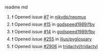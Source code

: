 readme md


<!--START_SECTION:activity--> 
1. ❗️ Opened issue [#7](https://github.com/nikvdp/neomux/issues/7) in [nikvdp/neomux](https://github.com/nikvdp/neomux)
2. ❗️ Opened issue [#15](https://github.com/godspeed1989/fbv/issues/15) in [godspeed1989/fbv](https://github.com/godspeed1989/fbv)
3. ❗️ Opened issue [#14](https://github.com/godspeed1989/fbv/issues/14) in [godspeed1989/fbv](https://github.com/godspeed1989/fbv)
4. ❗️ Opened issue [#255](https://github.com/ilius/pyglossary/issues/255) in [ilius/pyglossary](https://github.com/ilius/pyglossary)
5. ❗️ Opened issue [#2906](https://github.com/tridactyl/tridactyl/issues/2906) in [tridactyl/tridactyl](https://github.com/tridactyl/tridactyl)
<!--END_SECTION:activity-->
